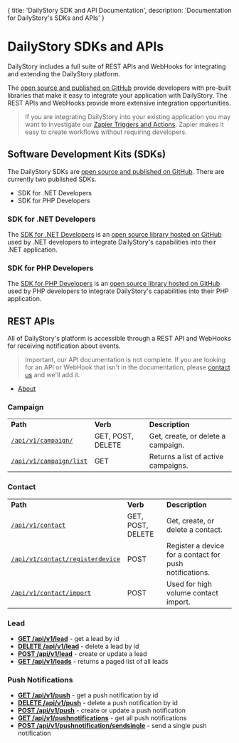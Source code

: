 {
	title: 'DailyStory SDK and API Documentation',
	description: 'Documentation for DailyStory\'s SDKs and APIs'
}
# DailyStory SDKs and APIs
DailyStory includes a full suite of REST APIs and WebHooks for integrating and extending the DailyStory platform.

The [open source and published on GitHub](https://github.com/dailystory/SDKs/) provide developers with pre-built libraries that make it easy to integrate your application with DailyStory. The REST APIs and WebHooks provide more extensive integration opportunities.

> If you are integrating DailyStory into your existing application you may want to investigate our [Zapier Triggers and Actions](https://zapier.com/). Zapier makes it easy to create workflows without requiring developers.

## Software Development Kits (SDKs)
The DailyStory SDKs are [open source and published on GitHub](https://github.com/dailystory/SDKs/). There are currently two published SDKs.

* SDK for .NET Developers
* SDK for PHP Developers

### SDK for .NET Developers
The [SDK for .NET Developers](/sdk/dotnet) is an [open source library hosted on GitHub](https://github.com/dailystory/SDKs/tree/master/DotNet) used by .NET developers to integrate DailyStory's capabilities into their .NET application.

### SDK for PHP Developers
The [SDK for PHP Developers](/sdk/php) is an [open source library hosted on GitHub](https://github.com/dailystory/SDKs/tree/master/PHP) used by PHP developers to integrate DailyStory's capabilities into their PHP application.

## REST APIs
All of DailyStory's platform is accessible through a REST API and WebHooks for receiving notification about events.

> Important, our API documentation is not complete. If you are looking for an API or WebHook that isn't in the documentation, please [contact us](https://dailystory/contact-us) and we'll add it.

* [About](/api/about)

### Campaign
<table class="table">
<tbody>
<tr>
<td><strong>Path</strong></td>
<td><strong>Verb</strong></td>
<td><strong>Description</strong></td>
</tr>
<tr>
<td width="25%" nowrap><code><a href="https://docs.dailystory.com/api/campaign/#api-campaign">/api/v1/campaign/</a></code></td>
<td>GET, POST, DELETE</td>
<td>Get, create, or delete a campaign.</td>
</tr>
<tr>
<td width="25%" nowrap><code><a href="https://docs.dailystory.com/api/campaign/#api-campaign-list">/api/v1/campaign/list</a></code></td>
<td>GET</td>
<td>Returns a list of active campaigns.</td>
</tr>
</tbody>
</table>

### Contact
<table class="table">
<tbody>
<tr>
<td><strong>Path</strong></td>
<td><strong>Verb</strong></td>
<td><strong>Description</strong></td>
</tr>
<tr>
<td width="25%" nowrap><code><a href="https://docs.dailystory.com/api/contact/">/api/v1/contact</a></code></td>
<td>GET, POST, DELETE</td>
<td>Get, create, or delete a contact.</td>
</tr>
<tr>
<td width="25%" nowrap><code><a href="https://docs.dailystory.com/api/contact/#api-contact-registerdevice">/api/v1/contact/registerdevice</a></code></td>
<td>POST</td>
<td>Register a device for a contact for push notifications.</td>
</tr>
<tr>
<td width="25%" nowrap><code><a href="https://docs.dailystory.com/api/contact/#api-contact-import">/api/v1/contact/import</a></code></td>
<td>POST</td>
<td>Used for high volume contact import.</td>
</tr>
</tbody>
</table>

### Lead

* [**GET /api/v1/lead**](/api/lead/) - get a lead by id
* [**DELETE /api/v1/lead**](/api/lead/) - delete a lead by id
* [**POST /api/v1/lead**](/api/lead/) - create or update a lead
* [**GET /api/v1/leads**](/api/lead/) - returns a paged list of all leads

### Push Notifications

* [**GET /api/v1/push**](/api/push/) - get a push notification by id
* [**DELETE /api/v1/push**](/api/push/) - delete a push notification by id
* [**POST /api/v1/push**](/api/push/) - create or update a push notification
* [**GET /api/v1/pushnotifications**](/api/push/) - get all push notifications
* [**POST /api/v1/pushnotification/sendsingle**](/api/push#sendsingle) - send a single push notification